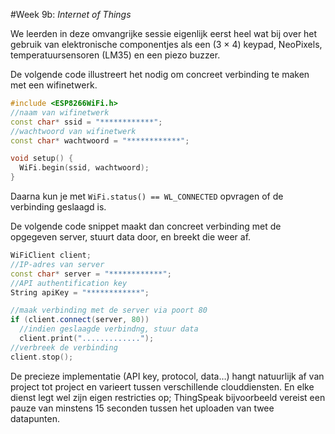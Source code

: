 #Week 9b: _Internet of Things_

We leerden in deze omvangrijke sessie eigenlijk eerst heel wat bij over het gebruik van elektronische componentjes als een (3 &times; 4) keypad, NeoPixels, temperatuursensoren (LM35) en een piezo buzzer.

De volgende code illustreert het nodig om concreet verbinding te maken met een wifinetwerk.
```c++
#include <ESP8266WiFi.h>
//naam van wifinetwerk
const char* ssid = "************";
//wachtwoord van wifinetwerk
const char* wachtwoord = "************";

void setup() {
  WiFi.begin(ssid, wachtwoord);
}
```

Daarna kun je met `WiFi.status() == WL_CONNECTED` opvragen of de verbinding geslaagd is.

De volgende code snippet maakt dan concreet verbinding met de opgegeven server, stuurt data door, en breekt die weer af.

```c++
WiFiClient client;
//IP-adres van server
const char* server = "************";
//API authentification key
String apiKey = "************";

//maak verbinding met de server via poort 80
if (client.connect(server, 80))
  //indien geslaagde verbindng, stuur data
  client.print(".............");
//verbreek de verbinding
client.stop();
```

De precieze implementatie (API key, protocol, data…) hangt natuurlijk af van project tot project en varieert tussen verschillende clouddiensten. En elke dienst legt wel zijn eigen restricties op; ThingSpeak bijvoorbeeld vereist een pauze van minstens 15 seconden tussen het uploaden van twee datapunten.
